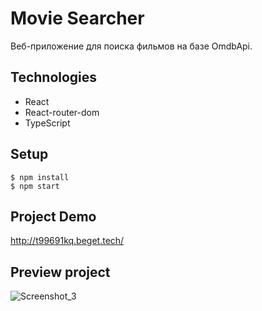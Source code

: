 # Movie Searcher

Веб-приложение для поиска фильмов на базе OmdbApi.

## Technologies

- React 
- React-router-dom
- TypeScript

## Setup

```
$ npm install
$ npm start

```

## Project Demo
http://t99691kq.beget.tech/

## Preview project

![Screenshot_3](https://user-images.githubusercontent.com/102315914/192165261-6728e9b4-f92f-4991-a0dc-321a9a0028da.png)
